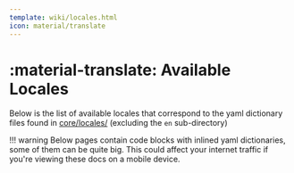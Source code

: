 ```yaml
---
template: wiki/locales.html
icon: material/translate
---
```


# :material-translate: Available Locales

Below is the list of available locales that correspond to the yaml dictionary files found in [core/locales/](https://github.com/serpro69/kotlin-faker/tree/master/core/src/main/resources/locales/) (excluding the `en` sub-directory)

!!! warning
    Below pages contain code blocks with inlined yaml dictionaries, some of them can be quite big. This could affect your internet traffic if you're viewing these docs on a mobile device.
